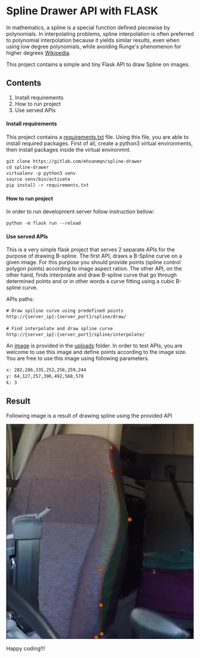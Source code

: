 # Spline Drawer API with FLASK
In mathematics, a spline is a special function defined piecewise by polynomials. In interpolating problems, spline interpolation is often preferred to polynomial interpolation because it yields similar results, even when using low degree polynomials, while avoiding Runge's phenomenon for higher degrees [Wikipedia](https://en.wikipedia.org/wiki/Spline_(mathematics)).

This project contains a simple and tiny Flask API to draw Spline on images.

## Contents
1. Install requirements
2. How to run project
3. Use served APIs

#### Install requirements
This project contains a [requirements.txt](requirements.txt) file. Using this file, you are able to install required packages. First of all,
create a python3 virtual environments, then install packages inside the virtual environmnt.
```shell script
git clone https://gitlab.com/ehsanmqn/spline-drawer
cd spline-drawer
virtualenv -p python3 venv
source venv/bin/activate
pip install -r requirements.txt
```

#### How to run project
In order to run development server follow instruction bellow:
```shell script
python -m flask run --reload
```

#### Use served APIs
This is a very simple flask project that serves 2 separate APIs for the purpose of drawing B-spline. The first API, draws a B-Spline curve on a given image. For this purpose you should provide points (spline control polygon points) according to image aspect ration. The other API, on the other hand, finds interpolate and draw B-spline curve that go through determined points and or in other words a curve fitting using a cubic B-spline curve.

APIs paths:
```shell script
# Draw spiline curve using predefined points
http://{server_ip}:{server_port}/spline/draw/

# Find interpolate and draw spline curve
http://{server_ip}:{server_port}/spline/interpolate/
``` 

An [image](uploads/test.jpg) is provided in the [uploads](uploads) folder. 
In order to test APIs, you are welcome to use this image and define points according to the image size. 
You are free to use this image using following parameters.
```requirements.txt
x: 282,286,335,252,256,259,244
y: 64,127,257,396,492,568,578
k: 3
```


## Result
Following image is a result of drawing spline using the provided API

![image](uploads/test.jpg)


Happy coding!!!
